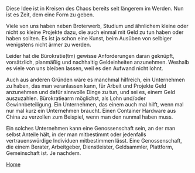 Diese Idee ist in Kreisen des Chaos bereits seit längerem im Werden. Nun ist es Zeit, dem eine Form zu geben.

Viele von uns haben neben Broterwerb, Studium und ähnlichem kleine oder nicht so kleine Projekte dazu, die auch einmal mit Geld zu tun haben oder haben sollten. Es ist ja schon eine Kunst, beim Ausüben von selbiger wenigstens nicht ärmer zu werden.

Leider hat die Bürokratie(tm) gewisse Anforderungen daran geknüpft, vorsätzlich, planmäßig und nachhaltig Geldeinheiten anzunehmen. Weshalb es viele von uns bleiben lassen, weil es den Aufwand nicht lohnt. 

Auch aus anderen Gründen wäre es manchmal hilfreich, ein Unternehmen zu haben, das man veranlassen kann, für Arbeit und Projekte Geld anzunehmen und dafür sinnvolle Dinge zu tun, und sei es, einem Geld auszuzahlen. Bürokratiearm möglichst, als Lohn und/oder Gewinnbeteiligung. Ein Unternehmen, das einem auch mal hilft, wenn mal nur mal kurz ein Unternehmen braucht. Einen Container Hardware aus China zu verzollen zum Beispiel, wenn man den nunmal haben muss.

Ein solches Unternehmen kann eine Genossenschaft sein, an der man selbst Anteile hält, in der man mitbestimmt oder jedenfalls vertrauenswürdige Individuen mitbestimmen lässt. Eine Genossenschaft, die einem Berater, Arbeitgeber, Dienstleister, Geldsammler, Plattform, Gemeinschaft ist. Je nachdem.

[Home](https://coop.therojam.space/wiki/Home)